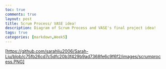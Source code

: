 ```yaml
---
toc: true
comments: true
layout: post
title: Scrum Process/ VASE idea!
description: Diagram of Scrum Process and VASE's final project idea!
tags: true
categories: [markdown,Week5]
---
```


[https://github.com/sarahliu2006/Sarah-Liu/blob/c75fb26cd7c5dfc20b3f429b9ad7368fe6c9f6f2/images/scrumprocess.PNG]
